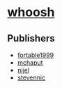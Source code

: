 # [whoosh](https://pypi.org/project/whoosh)



## Publishers
- [fortable1999](https://pypi.org/user/fortable1999)
- [mchaput](https://pypi.org/user/mchaput)
- [nijel](https://pypi.org/user/nijel)
- [stevennic](https://pypi.org/user/stevennic)

